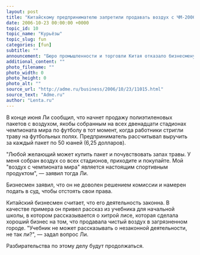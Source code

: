 ```yaml
---
layout: post
title: "Китайскому предпринимателю запретили продавать воздух с ЧМ-2006"
date: 2006-10-23 00:00:00 +0000
topic_id: 10
topic_name: "Курьёзы"
topic_slug: fun
categories: [fun]
subtitle: ""
announcement: "Бюро промышленности и торговли Китая отказало бизнесмену Цзе Ли в разрешении на продажу воздуха с чемпионата мира по футболу, который прошел летом в Германии. Заседание комиссии бюро решило, что воздух нельзя классифицировать в качестве индустриального товара, сообщает Reuters."
additional_content: ""
photo_filename: ""
photo_width: 0
photo_height: 0
photo_alt: ""
source_url: "http://adme.ru/business/2006/10/23/11015.html"
source_text: "Adme.ru"
author: "Lenta.ru"
---
```

В конце июня Ли сообщил, что начнет продажу полиэтиленовых пакетов с воздухом, якобы собранным на всех двенадцати стадионах чемпионата мира по футболу в тот момент, когда работники стригли траву на футбольных полях. Предприниматель рассчитывал выручить за каждый пакет по 50 юаней (6,25 долларов).

"Любой желающий может купить пакет и почувствовать запах травы. У меня собран воздух со всех стадионов, приходите и покупайте. Мой "воздух с чемпионата мира" является настоящим спортивным продуктом", — заявил тогда Ли.

Бизнесмен заявил, что он не доволен решением комиссии и намерен подать в суд, чтобы отстоять свои права.

Китайский бизнесмен считает, что его деятельность законна. В качестве примера он привел рассказ из учебника для начальной школы, в котором рассказывается о хитрой лисе, которая сделала хороший бизнес на том, что продавала чистый воздух в загрязненном городе. "Учебник не может рассказывать о незаконной деятельности, не так ли?", — задал вопрос Ли.

Разбирательства по этому делу будут продолжаться.
